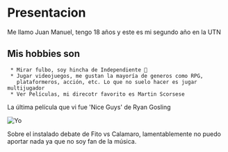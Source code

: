 # Presentacion
  Me llamo Juan Manuel, tengo 18 años y este es mi segundo año en la UTN
  ## Mis hobbies son
     * Mirar fulbo, soy hincha de Independiente 👹
     * Jugar videojuegos, me gustan la mayoría de generos como RPG, 
       plataformeros, acción, etc. Lo que no suelo hacer es jugar multijugador
     * Ver Películas, mi direcotr favorito es Martin Scorsese
  La última película que vi fue 'Nice Guys' de Ryan Gosling

  
  ![Yo](https://i.pinimg.com/originals/32/90/ce/3290cec29e780eae35d84f790e85aae3.gif)

  Sobre el instalado debate de Fito vs Calamaro, lamentablemente no puedo aportar nada ya que no soy fan de la música.

